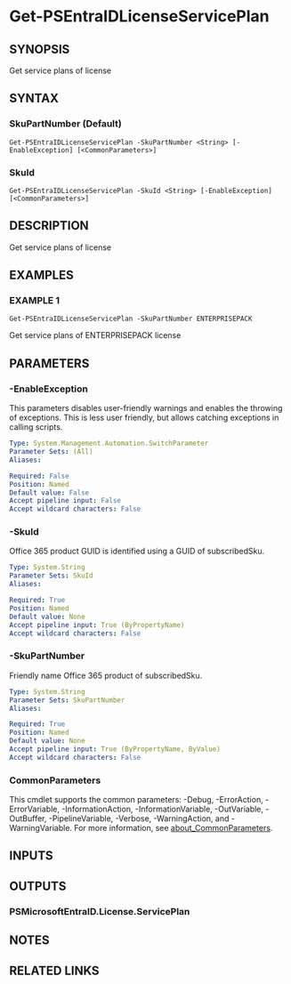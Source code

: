 ﻿---
external help file: PSMicrosoftEntraID-help.xml
Module Name: PSMicrosoftEntraID
online version:
schema: 2.0.0
---

# Get-PSEntraIDLicenseServicePlan

## SYNOPSIS
Get service plans of license

## SYNTAX

### SkuPartNumber (Default)
```
Get-PSEntraIDLicenseServicePlan -SkuPartNumber <String> [-EnableException] [<CommonParameters>]
```

### SkuId
```
Get-PSEntraIDLicenseServicePlan -SkuId <String> [-EnableException] [<CommonParameters>]
```

## DESCRIPTION
Get service plans of license

## EXAMPLES

### EXAMPLE 1
```
Get-PSEntraIDLicenseServicePlan -SkuPartNumber ENTERPRISEPACK
```

Get service plans of ENTERPRISEPACK license

## PARAMETERS

### -EnableException
This parameters disables user-friendly warnings and enables the throwing of exceptions.
This is less user friendly,
but allows catching exceptions in calling scripts.

```yaml
Type: System.Management.Automation.SwitchParameter
Parameter Sets: (All)
Aliases:

Required: False
Position: Named
Default value: False
Accept pipeline input: False
Accept wildcard characters: False
```

### -SkuId
Office 365 product GUID is identified using a GUID of subscribedSku.

```yaml
Type: System.String
Parameter Sets: SkuId
Aliases:

Required: True
Position: Named
Default value: None
Accept pipeline input: True (ByPropertyName)
Accept wildcard characters: False
```

### -SkuPartNumber
Friendly name Office 365 product of subscribedSku.

```yaml
Type: System.String
Parameter Sets: SkuPartNumber
Aliases:

Required: True
Position: Named
Default value: None
Accept pipeline input: True (ByPropertyName, ByValue)
Accept wildcard characters: False
```

### CommonParameters
This cmdlet supports the common parameters: -Debug, -ErrorAction, -ErrorVariable, -InformationAction, -InformationVariable, -OutVariable, -OutBuffer, -PipelineVariable, -Verbose, -WarningAction, and -WarningVariable. For more information, see [about_CommonParameters](http://go.microsoft.com/fwlink/?LinkID=113216).

## INPUTS

## OUTPUTS

### PSMicrosoftEntraID.License.ServicePlan
## NOTES

## RELATED LINKS
